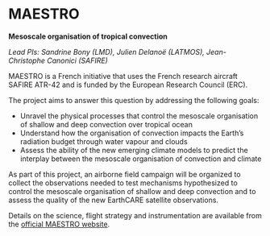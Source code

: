 # MAESTRO

**Mesoscale organisation of tropical convection**

*Lead PIs: Sandrine Bony (LMD), Julien Delanoë (LATMOS), Jean-Christophe Canonici (SAFIRE)*

MAESTRO is a French initiative that uses the French research aircraft SAFIRE ATR-42 and is funded by the European Research Council (ERC).

The project aims to answer this question by addressing the following goals:

* Unravel the physical processes that control the mesoscale organisation of shallow and deep convection over tropical ocean
* Understand how the organisation of convection impacts the Earth’s radiation budget through water vapour and clouds
* Assess the ability of the new emerging climate models to predict the interplay between the mesoscale organisation of convection and climate

As part of this project, an airborne field campaign will be organized to collect the observations needed to test mechanisms hypothesized to control the mesoscale organisation of shallow and deep convection and to assess the quality of the new EarthCARE satellite observations. 

Details on the science, flight strategy and instrumentation are available from the [official MAESTRO website](https://maestro.aeris-data.fr/).
